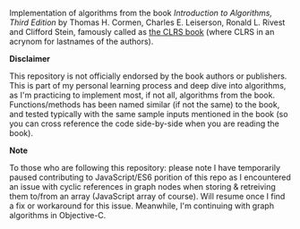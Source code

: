 Implementation of algorithms from the book *Introduction to Algorithms, Third Edition* by Thomas H. Cormen, Charles E. Leiserson, Ronald L. Rivest and Clifford Stein, famously called as [the CLRS book](https://mitpress.mit.edu/books/introduction-algorithms-third-edition) (where CLRS in an acrynom for lastnames of the authors).

**Disclaimer**

This repository is not officially endorsed by the book authors or publishers. This is part of my personal learning process and deep dive into algorithms, as I'm practicing to implement most, if not all, algorithms from the book. Functions/methods has been named similar (if not the same) to the book, and tested typically with the same sample inputs mentioned in the book (so you can cross reference the code side-by-side when you are reading the book).

**Note**

To those who are following this repository: please note I have temporarily paused contributing to JavaScript/ES6 porition of this repo as I encountered an issue with cyclic references in graph nodes when storing & retreiving them to/from an array (JavaScript array of course). Will resume once I find a fix or workaround for this issue. Meanwhile, I'm continuing with graph algorithms in Objective-C.
